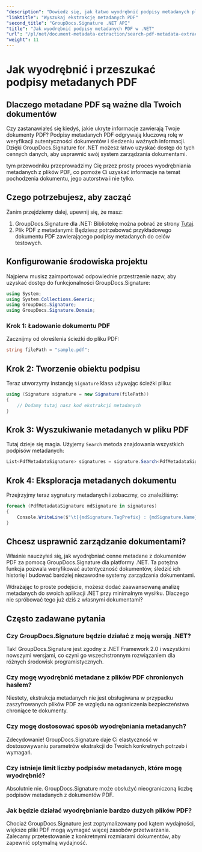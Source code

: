 ```yaml
---
"description": "Dowiedz się, jak łatwo wyodrębnić podpisy metadanych plików PDF przy użyciu narzędzia GroupDocs.Signature for .NET, aby zwiększyć bezpieczeństwo dokumentów i usprawnić zarządzanie informacjami."
"linktitle": "Wyszukaj ekstrakcję metadanych PDF"
"second_title": "GroupDocs.Signature .NET API"
"title": "Jak wyodrębnić podpisy metadanych PDF w .NET"
"url": "/pl/net/document-metadata-extraction/search-pdf-metadata-extraction/"
"weight": 11
---
```


# Jak wyodrębnić i przeszukać podpisy metadanych PDF

## Dlaczego metadane PDF są ważne dla Twoich dokumentów

Czy zastanawiałeś się kiedyś, jakie ukryte informacje zawierają Twoje dokumenty PDF? Podpisy metadanych PDF odgrywają kluczową rolę w weryfikacji autentyczności dokumentów i śledzeniu ważnych informacji. Dzięki GroupDocs.Signature for .NET możesz łatwo uzyskać dostęp do tych cennych danych, aby usprawnić swój system zarządzania dokumentami.

tym przewodniku przeprowadzimy Cię przez prosty proces wyodrębniania metadanych z plików PDF, co pomoże Ci uzyskać informacje na temat pochodzenia dokumentu, jego autorstwa i nie tylko.

## Czego potrzebujesz, aby zacząć

Zanim przejdziemy dalej, upewnij się, że masz:

1. GroupDocs.Signature dla .NET: Bibliotekę można pobrać ze strony [Tutaj](https://releases.groupdocs.com/signature/net/).
2. Plik PDF z metadanymi: Będziesz potrzebować przykładowego dokumentu PDF zawierającego podpisy metadanych do celów testowych.

## Konfigurowanie środowiska projektu

Najpierw musisz zaimportować odpowiednie przestrzenie nazw, aby uzyskać dostęp do funkcjonalności GroupDocs.Signature:

```csharp
using System;
using System.Collections.Generic;
using GroupDocs.Signature;
using GroupDocs.Signature.Domain;
```

### Krok 1: Ładowanie dokumentu PDF

Zacznijmy od określenia ścieżki do pliku PDF:

```csharp
string filePath = "sample.pdf";
```

## Krok 2: Tworzenie obiektu podpisu

Teraz utworzymy instancję `Signature` klasa używając ścieżki pliku:

```csharp
using (Signature signature = new Signature(filePath))
{
    // Dodamy tutaj nasz kod ekstrakcji metadanych
}
```

## Krok 3: Wyszukiwanie metadanych w pliku PDF

Tutaj dzieje się magia. Użyjemy `Search` metoda znajdowania wszystkich podpisów metadanych:

```csharp
List<PdfMetadataSignature> signatures = signature.Search<PdfMetadataSignature>(SignatureType.Metadata);
```

## Krok 4: Eksploracja metadanych dokumentu

Przejrzyjmy teraz sygnatury metadanych i zobaczmy, co znaleźliśmy:

```csharp
foreach (PdfMetadataSignature mdSignature in signatures)
{
    Console.WriteLine($"\t[{mdSignature.TagPrefix} : {mdSignature.Name}] = {mdSignature.Value} ({mdSignature.Type})");
}
```

## Chcesz usprawnić zarządzanie dokumentami?

Właśnie nauczyłeś się, jak wyodrębniać cenne metadane z dokumentów PDF za pomocą GroupDocs.Signature dla platformy .NET. Ta potężna funkcja pozwala weryfikować autentyczność dokumentów, śledzić ich historię i budować bardziej niezawodne systemy zarządzania dokumentami.

Wdrażając to proste podejście, możesz dodać zaawansowaną analizę metadanych do swoich aplikacji .NET przy minimalnym wysiłku. Dlaczego nie spróbować tego już dziś z własnymi dokumentami?

## Często zadawane pytania

### Czy GroupDocs.Signature będzie działać z moją wersją .NET?

Tak! GroupDocs.Signature jest zgodny z .NET Framework 2.0 i wszystkimi nowszymi wersjami, co czyni go wszechstronnym rozwiązaniem dla różnych środowisk programistycznych.

### Czy mogę wyodrębnić metadane z plików PDF chronionych hasłem?

Niestety, ekstrakcja metadanych nie jest obsługiwana w przypadku zaszyfrowanych plików PDF ze względu na ograniczenia bezpieczeństwa chroniące te dokumenty.

### Czy mogę dostosować sposób wyodrębniania metadanych?

Zdecydowanie! GroupDocs.Signature daje Ci elastyczność w dostosowywaniu parametrów ekstrakcji do Twoich konkretnych potrzeb i wymagań.

### Czy istnieje limit liczby podpisów metadanych, które mogę wyodrębnić?

Absolutnie nie. GroupDocs.Signature może obsłużyć nieograniczoną liczbę podpisów metadanych z dokumentów PDF.

### Jak będzie działać wyodrębnianie bardzo dużych plików PDF?

Chociaż GroupDocs.Signature jest zoptymalizowany pod kątem wydajności, większe pliki PDF mogą wymagać więcej zasobów przetwarzania. Zalecamy przetestowanie z konkretnymi rozmiarami dokumentów, aby zapewnić optymalną wydajność.